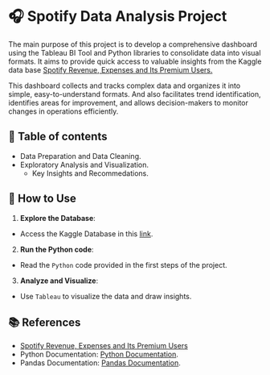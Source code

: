 # 🎧 Spotify Data Analysis Project

The main purpose of this project is to develop a comprehensive dashboard using the Tableau BI Tool and Python libraries to consolidate data into visual formats. It aims to provide quick access to valuable insights from the Kaggle data base [Spotify Revenue, Expenses and Its Premium Users.](https://www.kaggle.com/datasets/mauryansshivam/spotify-revenue-expenses-and-its-premium-users?resource=download)

This dashboard collects and tracks complex data and organizes it into simple, easy-to-understand formats. And also facilitates trend identification, identifies areas for improvement, and allows decision-makers to monitor changes in operations efficiently.

## 🔎 Table of contents
- Data Preparation and Data Cleaning.
- Exploratory Analysis and Visualization.
  - Key Insights and Recommedations.

## 📂 How to Use
1. **Explore the Database**:
  - Access the Kaggle Database in this [link](https://www.kaggle.com/datasets/mauryansshivam/spotify-revenue-expenses-and-its-premium-users?resource=download).
2. **Run the Python code**:
  - Read the `Python` code provided in the first steps of the project.
3. **Analyze and Visualize**:
  - Use `Tableau` to visualize the data and draw insights.

## 📚 References
- [Spotify Revenue, Expenses and Its Premium Users](https://www.kaggle.com/datasets/mauryansshivam/spotify-revenue-expenses-and-its-premium-users?resource=download)
- Python Documentation: [Python Documentation](https://docs.python.org/3/).
- Pandas Documentation: [Pandas Documentation](https://pandas.pydata.org/docs/).
